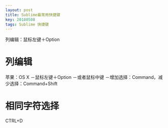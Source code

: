 ```yaml
---
layout: post
title: Sublime最常用快捷键
key: 20180508
tags: Sublime 快捷键
---
```


列编辑：鼠标左键＋Option

<!--more-->


# 列编辑


苹果：OS X
－鼠标左键＋Option
－或者鼠标中键
－增加选择：Command，减少选择：Command+Shift


# 相同字符选择
CTRL+D  
